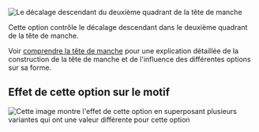 ![Le décalage descendant du deuxième quadrant de la tête de manche](./sleevecapq2spread1.svg)

Cette option contrôle le décalage descendant dans le deuxième quadrant de la tête de manche.

<Tip>

Voir [comprendre la tête de manche](/docs/patterns/brian/options#understanding-the-sleevecap) pour une explication détaillée de la construction de la tête de manche et de l'influence des différentes options sur sa forme.

</Tip>

## Effet de cette option sur le motif

![Cette image montre l'effet de cette option en superposant plusieurs variantes qui ont une valeur différente pour cette option](brian_sleevecapq2spread1_sample.svg "Effet de cette option sur le motif")
